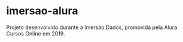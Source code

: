 # imersao-alura
Projeto desenvolvido durante a Imersão Dados, promovida pela Alura Cursos Online em 2019.
